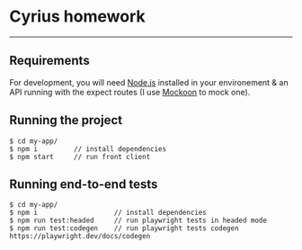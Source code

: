 # Cyrius homework

---
## Requirements

For development, you will need [Node.js](https://nodejs.org/en/download/) installed in your environement & an API running with the expect routes (I use [Mockoon](https://mockoon.com/) to mock one).

## Running the project
    
    $ cd my-app/
    $ npm i         // install dependencies
    $ npm start     // run front client

## Running end-to-end tests
    
    $ cd my-app/
    $ npm i                   // install dependencies
    $ npm run test:headed     // run playwright tests in headed mode
    $ npm run test:codegen    // run playwright tests codegen https://playwright.dev/docs/codegen
